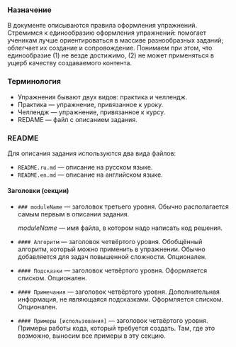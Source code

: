 ### Назначение

В документе описываются правила оформления упражнений. Стремимся к единообразию оформления упражнений: помогает ученикам лучше ориентироваться в массиве разнообразных заданий; облегчает их создание и сопровождение. Понимаем при этом, что единообразие (1) не везде достижимо, (2) не может применяться в ущерб качеству создаваемого контента.

### Терминология

* Упражнения бывают двух видов: практика и челлендж.
* Практика — упражнение, привязанное к уроку.
* Челлендж — упражнение, привязанное к курсу.
* REDAME — файл с описанием задания.

### README

Для описания задания используются два вида файлов:

* `README.ru.md` — описание на русском языке.
* `README.en.md` — описание на английском языке.

#### Заголовки (секции)

* `### moduleName` — заголовок третьего уровня. Обычно располагается самым первым в описании задания.

   _moduleName_ — имя файла, в котором надо написать код решения.

* `#### Алгоритм` — заголовок четвёртого уровня. Обобщённый алгоритм, который можно применить в упражнении. Обычно добавляется для задач повышенной сложности. Опционален.

* `#### Подсказки` — заголовок четвёртого уровня. Оформляется списком. Опционален.

* `#### Примечания` — заголовок четвёртого уровня. Дополнительная информация, не являющаяся подсказками. Оформляется списком. Опционален.

* `#### Примеры [использования]` — заголовок четвёртого уровня. Примеры работы кода, который требуется создать. Там, где это возможно, выносим все примеры в эту секцию.

